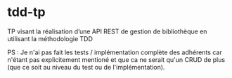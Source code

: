 # tdd-tp

TP visant la réalisation d’une API REST de gestion de bibliothèque en utilisant la méthodologie TDD


PS : Je n'ai pas fait les tests / implémentation complète des adhérents car n'étant pas explicitement mentioné et que ca ne serait qu'un CRUD de plus (que ce soit au niveau du test ou de l'implémentation).
